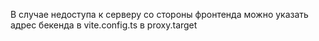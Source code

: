 В случае недоступа к серверу со стороны фронтенда можно указать адрес бекенда в vite.config.ts в proxy.target
